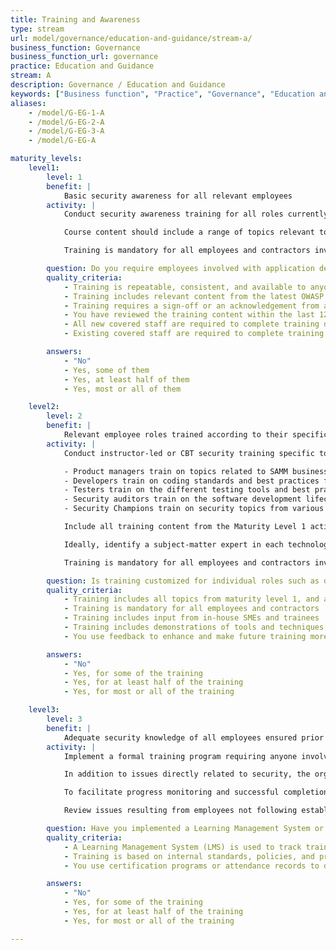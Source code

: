 ```yaml
---
title: Training and Awareness
type: stream
url: model/governance/education-and-guidance/stream-a/
business_function: Governance
business_function_url: governance
practice: Education and Guidance
stream: A
description: Governance / Education and Guidance
keywords: ["Business function", "Practice", "Governance", "Education and Guidance"]
aliases:
    - /model/G-EG-1-A
    - /model/G-EG-2-A
    - /model/G-EG-3-A
    - /model/G-EG-A

maturity_levels:
    level1:
        level: 1
        benefit: |
            Basic security awareness for all relevant employees
        activity: |
            Conduct security awareness training for all roles currently involved in the management, development, testing, or auditing of the software. The goal is to increase the awareness of application security threats and risks, security best practices, and secure software design principles. Develop training internally or procure it externally. Ideally, deliver training in person so participants can have discussions as a team, but Computer-Based Training (CBT) is also an option.

            Course content should include a range of topics relevant to application security and privacy, while remaining accessible to a non-technical audience. Suitable concepts are secure design principles including Least Privilege, Defense-in-Depth, Fail Secure (Safe), Complete Mediation, Session Management, Open Design, and Psychological Acceptability. Additionally, the training should include references to any organization-wide standards, policies, and procedures defined to improve application security. The OWASP Top 10 vulnerabilities should be covered at a high level.

            Training is mandatory for all employees and contractors involved with software development and includes an auditable sign-off to demonstrate compliance. Consider incorporating innovative ways of delivery (such as gamification) to maximize its effectiveness and combat desensitization.

        question: Do you require employees involved with application development to take SDLC training?
        quality_criteria:
            - Training is repeatable, consistent, and available to anyone involved with software development lifecycle
            - Training includes relevant content from the latest OWASP Top 10 and includes concepts such as Least Privilege, Defense-in-Depth, Fail Secure (Safe), Complete Mediation, Session Management, Open Design, and Psychological Acceptability
            - Training requires a sign-off or an acknowledgement from attendees
            - You have reviewed the training content within the last 12 months, and have completed any required updates
            - All new covered staff are required to complete training during their onboarding process
            - Existing covered staff are required to complete training when content is added/revised, or complete refresher training at least every 24 months, whichever comes first

        answers:
            - "No"
            - Yes, some of them
            - Yes, at least half of them
            - Yes, most or all of them

    level2:
        level: 2
        benefit: |
            Relevant employee roles trained according to their specific role
        activity: |
            Conduct instructor-led or CBT security training specific to the organization's roles and technologies, starting with the core development team. The organization customizes training for product managers, software developers, testers, and security auditors, based on each group's technical needs.

            - Product managers train on topics related to SAMM business functions and security practices, with emphasis on security requirements, threat modeling, and defect tracking.
            - Developers train on coding standards and best practices for the technologies they work with to ensure the training directly benefits application security. They have a solid technical understanding of the OWASP Top 10 vulnerabilities, or similar weaknesses relevant to the technologies and frameworks used (e.g. mobile), and the most common remediation strategies for each issue.
            - Testers train on the different testing tools and best practices for technologies used in the organization, and in tools that identify security defects.
            - Security auditors train on the software development lifecycle, application security mechanisms used in the organization, and the process for submitting security defects for remediation.
            - Security Champions train on security topics from various phases of the SDLC. They receive the same training as developers and testers, but also understand threat modeling and secure design, as well as security tools and technologies that can be integrated into the build environment.

            Include all training content from the Maturity Level 1 activities of this stream and additional role-specific and technology-specific content. Eliminate unnecessary aspects of the training.

            Ideally, identify a subject-matter expert in each technology to assist with procuring or developing the training content and updating it regularly. The training consists of demonstrations of vulnerability exploitation using intentionally weakened applications, such as WebGoat or Juice Shop. Include results of the previous penetration as examples of vulnerabilities and implemented remediation strategies. Ask a penetration tester to assist with developing examples of vulnerability exploitation demonstrations.

            Training is mandatory for all employees and contractors involved with software development, and includes an auditable sign-off to demonstrate compliance.  Whenever possible, training should also include a test to ensure understanding, not just compliance.  Update and deliver training annually to include changes in the organization, technology, and trends. Poll training participants to evaluate the quality and relevance of the training. Gather suggestions of other information relevant to their work or environments.

        question: Is training customized for individual roles such as developers, testers, or security champions?
        quality_criteria:
            - Training includes all topics from maturity level 1, and adds more specific tools, techniques, and demonstrations
            - Training is mandatory for all employees and contractors
            - Training includes input from in-house SMEs and trainees
            - Training includes demonstrations of tools and techniques developed in-house
            - You use feedback to enhance and make future training more relevant

        answers:
            - "No"
            - Yes, for some of the training
            - Yes, for at least half of the training
            - Yes, for most or all of the training

    level3:
        level: 3
        benefit: |
            Adequate security knowledge of all employees ensured prior to working on critical tasks
        activity: |
            Implement a formal training program requiring anyone involved with the software development lifecycle to complete appropriate role and technology-specific training as part of the onboarding process. Based on the criticality of the application and user's role, consider restricting access until the onboarding training has been completed. While the organization may source some modules externally, the program is facilitated and managed in-house and includes content specific to the organization going beyond general security best practices. The program has a defined curriculum, checks participation, and tests understanding and competence. The training consists of a combination of industry best practices and organization's internal standards, including training on specific systems used by the organization.

            In addition to issues directly related to security, the organization includes other standards to the program, such as code complexity, code documentation, naming convention, and other process-related disciplines. This training minimizes issues resulting from employees following practices incorporated outside the organization and ensures continuity in the style and competency of the code.

            To facilitate progress monitoring and successful completion of each training module the organization has a learning management platform or another centralized portal with similar functionality. Employees can monitor their progress and have access to all training resources even after they complete initial training.

            Review issues resulting from employees not following established standards, policies, procedures, or security best practices at least annually to gauge the effectiveness of the training and ensure it covers all issues relevant to the organization. Update the training periodically and train employees on any changes and most prevalent security deficiencies.

        question: Have you implemented a Learning Management System or equivalent to track employee training and certification processes?
        quality_criteria:
            - A Learning Management System (LMS) is used to track trainings and certifications
            - Training is based on internal standards, policies, and procedures
            - You use certification programs or attendance records to determine access to development systems and resources

        answers:
            - "No"
            - Yes, for some of the training
            - Yes, for at least half of the training
            - Yes, for most or all of the training

---
```

